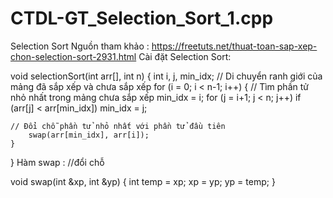 # CTDL-GT_Selection_Sort_1.cpp
Selection Sort
Nguồn tham khảo : https://freetuts.net/thuat-toan-sap-xep-chon-selection-sort-2931.html
Cài đặt Selection Sort:

void selectionSort(int arr[], int n)
{
    int i, j, min_idx;
    // Di chuyển ranh giới của mảng đã sắp xếp và chưa sắp xếp
    for (i = 0; i < n-1; i++)
    {
    // Tìm phần tử nhỏ nhất trong mảng chưa sắp xếp
    min_idx = i;
    for (j = i+1; j < n; j++)
        if (arr[j] < arr[min_idx])
        min_idx = j;
  
    // Đổi chỗ phần tử nhỏ nhất với phần tử đầu tiên
        swap(arr[min_idx], arr[i]);
    }
}
Hàm swap : //đổi chỗ 

void swap(int &xp, int &yp)
{
    int temp = xp;
    xp = yp;
    yp = temp;
}
